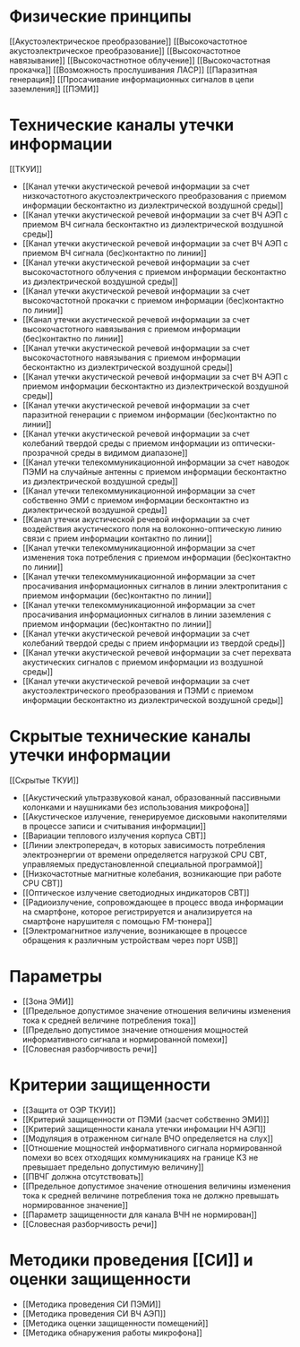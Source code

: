 

# Физические принципы
[[Акустоэлектрическое преобразование]]
[[Высокочастотное акустоэлектрическое преобразование]]
[[Высокочастотное навязывание]]
[[Высокочастнотное облучение]]
[[Высокочастотная прокачка]]
[[Возможность прослушивания ЛАСР]]
[[Паразитная генерация]]
[[Просачивание информационных сигналов в цепи заземления]]
[[ПЭМИ]]


# Технические каналы утечки информации
[[ТКУИ]]

- [[Канал утечки акустической речевой информации за счет низкочастотного акустоэлектрического преобразования с приемом информации бесконтактно из диэлектрической воздушной среды]]
- [[Канал утечки акустической речевой информации за счет ВЧ АЭП с приемом ВЧ сигнала бесконтактно из диэлектрической воздушной среды]]
- [[Канал утечки акустической речевой информации за счет ВЧ АЭП с приемом ВЧ сигнала (бес)контактно по линии]]
- [[Канал утечки акустической речевой информации за счет высокочастотного облучения с приемом информации бесконтактно из диэлектрической воздушной среды]]
- [[Канал утечки акустической речевой информации за счет высокочастотной прокачки с приемом информации (бес)контактно по линии]]
- [[Канал утечки акустической речевой информации за счет высокочастотного навязывания с приемом информации (бес)контактно по линии]]
- [[Канал утечки акустической речевой информации за счет высокочастотного навязывания с приемом информации бесконтактно из диэлектрической воздушной среды]]
- [[Канал утечки акустической речевой информации за счет ВЧ АЭП с приемом информации бесконтактно из диэлектрической воздушной среды]]
- [[Канал утечки акустической речевой информации  за счет паразитной генерации с приемом информации (бес)контактно по линии]]	
- [[Канал утечки акустической речевой информации за счет колебаний твердой среды с приемом информации из оптически-прозрачной среды в видимом диапазоне]]
- [[Канал утечки телекоммуникационной информации за счет наводок ПЭМИ на случайные антенны с приемом информации бесконтактно из диэлектрической воздушной среды]]
- [[Канал утечки телекоммуникационной информации за счет собственно ЭМИ с приемом информации бесконтактно из диэлектрической воздушной среды]]
- [[Канал утечки акустической речевой информации за счет воздействия акустического поля на волоконно-оптическую линию связи с прием информации контактно по линии]]
- [[Канал утечки телекоммуникационной информации за счет изменения тока потребления с приемом информации (бес)контактно по линии]]
- [[Канал утечки телекоммуникационной информации за счет просачивания информационных сигналов в линии электропитания с приемом информации (бес)контактно по линии]]
- [[Канал утечки телекоммуникационной информации за счет просачивания информационных сигналов в линии заземления с приемом информации (бес)контактно по линии]]
- [[Канал утечки акустической речевой информации за счет колебаний твердой среды с прием информации из твердой среды]]
- [[Канал утечки акустической речевой информации за счет перехвата акустических сигналов с приемом информации из воздушной среды]]
- [[Канал утечки акустической речевой информации за счет акустоэлектрического преобразования и ПЭМИ с приемом информации бесконтактно из диэлектрической воздушной среды]]


# Скрытые технические каналы утечки информации
[[Скрытые ТКУИ]]

- [[Акустический ультразвуковой канал, образованный пассивными колонками и наушниками без использования микрофона]]
- [[Акустическое излучение, генерируемое дисковыми накопителями в процессе записи и считывания информации]]
- [[Вариации теплового излучения корпуса СВТ]]
- [[Линии электропередач, в которых зависимость потребления электроэнергии от времени определяется нагрузкой CPU СВТ, управляемых предустановленной специальной программой]]
- [[Низкочастотные магнитные колебания, возникающие при работе CPU СВТ]]
- [[Оптическое излучение светодиодных индикаторов СВТ]]
- [[Радиоизлучение, сопровождающее в процесс ввода информации на смартфоне, которое регистрируется и анализируется на смартфоне нарушителя с помощью FM-тюнера]]
- [[Электромагнитное излучение, возникающее в процессе обращения к различным устройствам через порт USB]]


# Параметры
- [[Зона ЭМИ]]
- [[Предельное допустимое значение отношения величины изменения тока к средней величине потребления тока]]
- [[Предельно допустимое значение отношения мощностей информативного сигнала и нормированной помехи]]
- [[Словесная разборчивость речи]]


# Критерии защищенности
- [[Защита от ОЭР ТКУИ]]
- [[Критерий защищенности от ПЭМИ (засчет собственно ЭМИ)]]
- [[Критерий защищенности канала утечки инфомации НЧ АЭП]]
- [[Модуляция в отраженном сигнале ВЧО определяется на слух]]
- [[Отношение мощностей информативного сигнала нормированной помехи во всех отходящих коммуникациях на границе КЗ не превышает предельно допустимую величину]]
- [[ПВЧГ должна отсутствовать]]
- [[Предельное допустимое значение отношения величины изменения тока к средней величине потребления тока не должно превышать нормированное значение]]
- [[Параметр защищенности для канала ВЧН не нормирован]]
- [[Словесная разборчивость речи]]


# Методики проведения [[СИ]] и оценки защищенности
- [[Методика проведения СИ ПЭМИ]]
- [[Методика проведения СИ ВЧ АЭП]]
- [[Методика оценки защищенности помещений]]
- [[Методика обнаружения работы микрофона]]